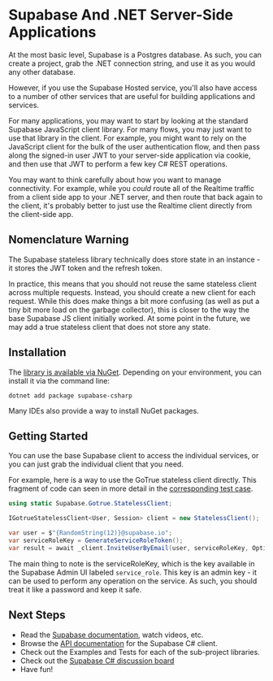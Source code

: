 # Supabase And .NET Server-Side Applications

At the most basic level, Supabase is a Postgres database. As such, you can create a project, grab the .NET connection
string,
and use it as you would any other database.

However, if you use the Supabase Hosted service, you'll also have access to a number of other services that are useful
for
building applications and services.

For many applications, you may want to start by looking at the standard Supabase JavaScript client
library. For many flows, you may just want to use that library in the client. For example, you might
want to rely on the JavaScript client for the bulk of the user authentication flow, and then pass along
the signed-in user JWT to your server-side application via cookie, and then use that JWT to perform
a few key C# REST operations.

You may want to think carefully about how you want to manage connectivity. For example, while you
_could_ route all of the Realtime traffic from a client side app to your .NET server, and then route
that back again to the client, it's probably better to just use the Realtime client directly from
the client-side app.

## Nomenclature Warning

The Supabase stateless library technically does store state in an instance - it stores the JWT token and the
refresh token.

In practice, this means that you should not reuse the same stateless client across multiple
requests. Instead, you should create a new client for each request. While this does make things a bit
more confusing (as well as put a tiny bit more load on the garbage collector), this is closer to the
way the base Supabase JS client initially worked. At some point in the future, we may add a true stateless
client that does not store any state.

## Installation

The [library is available via NuGet](https://www.nuget.org/packages/supabase-csharp). Depending on your
environment, you can install it via the command line:

```
dotnet add package supabase-csharp
```

Many IDEs also provide a way to install NuGet packages.

## Getting Started

You can use the base Supabase client to access the individual services, or you can just grab the
individual client that you need.

For example, here is a way to use the GoTrue stateless client directly. This fragment of code
can seen in more detail in
the [corresponding test case](https://github.com/supabase-community/gotrue-csharp/blob/master/GotrueTests/StatelessClientTests.cs).

```csharp
using static Supabase.Gotrue.StatelessClient;

IGotrueStatelessClient<User, Session> client = new StatelessClient();

var user = $"{RandomString(12)}@supabase.io";
var serviceRoleKey = GenerateServiceRoleToken();
var result = await _client.InviteUserByEmail(user, serviceRoleKey, Options);
```

The main thing to note is the serviceRoleKey, which is the key available
in the Supabase Admin UI labeled `service_role`. This key is an admin key -
it can be used to perform any operation on the service. As such, you should
treat it like a password and keep it safe.

## Next Steps

- Read the [Supabase documentation](https://supabase.com/docs), watch videos, etc.
- Browse the [API documentation](https://supabase-community.github.io/supabase-csharp/api/Supabase.html) for the
  Supabase C# client.
- Check out the Examples and Tests for each of the sub-project libraries.
- Check out the [Supabase C# discussion board](https://github.com/supabase-community/supabase-csharp/discussions)
- Have fun!
